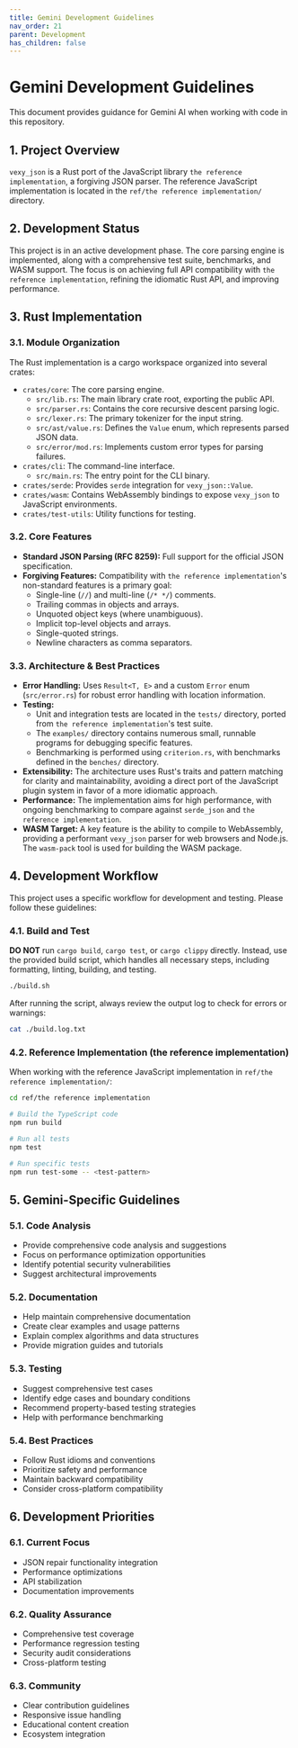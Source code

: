 ```yaml
---
title: Gemini Development Guidelines
nav_order: 21
parent: Development
has_children: false
---
```


# Gemini Development Guidelines

This document provides guidance for Gemini AI when working with code in this repository.

## 1. Project Overview

`vexy_json` is a Rust port of the JavaScript library `the reference implementation`, a forgiving JSON parser. The reference JavaScript implementation is located in the `ref/the reference implementation/` directory.

## 2. Development Status

This project is in an active development phase. The core parsing engine is implemented, along with a comprehensive test suite, benchmarks, and WASM support. The focus is on achieving full API compatibility with `the reference implementation`, refining the idiomatic Rust API, and improving performance.

## 3. Rust Implementation

### 3.1. Module Organization

The Rust implementation is a cargo workspace organized into several crates:

-   `crates/core`: The core parsing engine.
    -   `src/lib.rs`: The main library crate root, exporting the public API.
    -   `src/parser.rs`: Contains the core recursive descent parsing logic.
    -   `src/lexer.rs`: The primary tokenizer for the input string.
    -   `src/ast/value.rs`: Defines the `Value` enum, which represents parsed JSON data.
    -   `src/error/mod.rs`: Implements custom error types for parsing failures.
-   `crates/cli`: The command-line interface.
    -   `src/main.rs`: The entry point for the CLI binary.
-   `crates/serde`: Provides `serde` integration for `vexy_json::Value`.
-   `crates/wasm`: Contains WebAssembly bindings to expose `vexy_json` to JavaScript environments.
-   `crates/test-utils`: Utility functions for testing.

### 3.2. Core Features

-   **Standard JSON Parsing (RFC 8259):** Full support for the official JSON specification.
-   **Forgiving Features:** Compatibility with `the reference implementation`'s non-standard features is a primary goal:
    -   Single-line (`//`) and multi-line (`/* */`) comments.
    -   Trailing commas in objects and arrays.
    -   Unquoted object keys (where unambiguous).
    -   Implicit top-level objects and arrays.
    -   Single-quoted strings.
    -   Newline characters as comma separators.

### 3.3. Architecture & Best Practices

-   **Error Handling:** Uses `Result<T, E>` and a custom `Error` enum (`src/error.rs`) for robust error handling with location information.
-   **Testing:**
    -   Unit and integration tests are located in the `tests/` directory, ported from `the reference implementation`'s test suite.
    -   The `examples/` directory contains numerous small, runnable programs for debugging specific features.
    -   Benchmarking is performed using `criterion.rs`, with benchmarks defined in the `benches/` directory.
-   **Extensibility:** The architecture uses Rust's traits and pattern matching for clarity and maintainability, avoiding a direct port of the JavaScript plugin system in favor of a more idiomatic approach.
-   **Performance:** The implementation aims for high performance, with ongoing benchmarking to compare against `serde_json` and `the reference implementation`.
-   **WASM Target:** A key feature is the ability to compile to WebAssembly, providing a performant `vexy_json` parser for web browsers and Node.js. The `wasm-pack` tool is used for building the WASM package.

## 4. Development Workflow

This project uses a specific workflow for development and testing. Please follow these guidelines:

### 4.1. Build and Test

**DO NOT** run `cargo build`, `cargo test`, or `cargo clippy` directly. Instead, use the provided build script, which handles all necessary steps, including formatting, linting, building, and testing.

```bash
./build.sh
```

After running the script, always review the output log to check for errors or warnings:

```bash
cat ./build.log.txt
```

### 4.2. Reference Implementation (the reference implementation)

When working with the reference JavaScript implementation in `ref/the reference implementation/`:

```bash
cd ref/the reference implementation

# Build the TypeScript code
npm run build

# Run all tests
npm test

# Run specific tests
npm run test-some -- <test-pattern>
```

## 5. Gemini-Specific Guidelines

### 5.1. Code Analysis
- Provide comprehensive code analysis and suggestions
- Focus on performance optimization opportunities
- Identify potential security vulnerabilities
- Suggest architectural improvements

### 5.2. Documentation
- Help maintain comprehensive documentation
- Create clear examples and usage patterns
- Explain complex algorithms and data structures
- Provide migration guides and tutorials

### 5.3. Testing
- Suggest comprehensive test cases
- Identify edge cases and boundary conditions
- Recommend property-based testing strategies
- Help with performance benchmarking

### 5.4. Best Practices
- Follow Rust idioms and conventions
- Prioritize safety and performance
- Maintain backward compatibility
- Consider cross-platform compatibility

## 6. Development Priorities

### 6.1. Current Focus
- JSON repair functionality integration
- Performance optimizations
- API stabilization
- Documentation improvements

### 6.2. Quality Assurance
- Comprehensive test coverage
- Performance regression testing
- Security audit considerations
- Cross-platform testing

### 6.3. Community
- Clear contribution guidelines
- Responsive issue handling
- Educational content creation
- Ecosystem integration